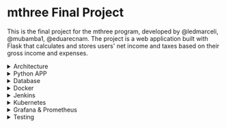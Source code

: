 # mthree Final Project

This is the final project for the mthree program, developed by @ledmarceli, @mubamba1, @eduarecnam. The project is a web application built with Flask that calculates and stores users' net income and taxes based on their gross income and expenses.

<details>
  <summary>Architecture</summary>

  ### The project's architecture is broken down into the following components
  - Python App/Database.
  - Github.
  - Jenkins.
  - Kubernetes.
  - Kubernetes Cluster
    - Grafana.
    - Live Production Python App/Database
   
   ### On the following picture, you'll see a flowchart describing the way the components communicate.
  ![Screenshot_2024-09-03_at_12 38 13-removebg-preview](https://github.com/user-attachments/assets/4d7dfa7f-e07c-4a72-8757-564a9b94b746)
</details>

<details>
  <summary>Python APP</summary>

  ### The Python App performs tax calculations based on the income and expenses. This app contains the following components
  - *Tax Calculations:* As we mentioned before, these tax calculations are made based on the user's income and expenses.
  - *Database creation/Actualization:* The app also performs database creation and actualization (through inserting the new records in it)
  - *Security Meassures:* The app also includes some security meassures such as escaping markup language and check the user's input so that, attacks like XSS are avoided.
  - *HTML & CSS:* The app's UI is composed of 2 HTML file and 1 CSS file to add some style to the HTML file.
  - *Testing:* The app also includes Front-end testing, this task was carried out with Selenium.
  ### The following picture is an illustration of the app's UI.
  <img width="430" alt="app UI" src="https://github.com/user-attachments/assets/d5fdfd56-9ea0-463e-aa48-93d3cc32f240">

</details>

<details>
  <summary>Database</summary>

  ### The DBMS used for this app is SQLite, as the app is pretty small, we didn't require much out of the database.
  - The database is one single table named *users* to store their inputs. In the following picture, you'll see a better description of this table.
  <img width="799" alt="Database's table" src="https://github.com/user-attachments/assets/67932890-c506-4f90-9c9e-10ca504c88b8">
  
</details>
<details>
  <summary>Docker</summary>
  
  ### You can see our docker file (and int's requirements) in the next two code blocks.

  - Dockerfile
  ```
    # Use an official Python runtime as a parent image
    FROM python:3.9-slim
    
    # Install SQLite3
    RUN apt-get update && apt-get install -y sqlite3
    
    # Set the working directory in the container
    WORKDIR /app
    
    # Copy the current directory contents into the container at /app
    COPY . /app
    
    # Install any needed packages specified in requirements.txt
    RUN pip install --no-cache-dir -r requirements.txt
    
    # Expose port 5000 for the Flask app
    EXPOSE 5000
    
    # Define environment variable
    ENV FLASK_APP=app.py
    
    # Run the application
    CMD ["python", "app.py"]
  ```

  - Requirements
  
  ```
    Flask==2.3.2
    MarkupSafe==2.1.3
    Werkzeug>=2.1.0
  ```
</details>

<details>
  <summary>Jenkins</summary>

  ### Our Jenkins file has 3 stages:
  1. *Build Docker Image:* On this stage we make sure we're at the right folder `python_scripts` to then create the docker image, named `my-docker-image` (see the code block)
  
  ```
    // Docker build stage
    stage('Build Docker Image') {
        steps {
            script {
                sh '''
                echo "Building Docker image..."
                pwd
                cd /
                pwd
                cd home/ubuntu/python_scripts
                pwd
                docker build -t my-docker-image .
                '''
            }
        }
    }
  ```

  2. *Docker Push Image:* On this stage, the docker image that just been created, is pushed to the Docker Hub. (see code block)
  
  ```
    // Docker push stage
    stage('Push Docker Image') {
        steps {
            script {
                sh '''
                echo "Pushing Docker image to Docker Hub..."
                docker tag my-docker-image kenneth1521412/my-docker-image
                docker push kenneth1521412/my-docker-image:latest
                '''
            }
        }
    }
  ```

3. *Kubernetes Deployment Stage:* On this stage the docker image is deployed on a Kubernetes cluster with the help of course of the configuration files `deployment.yaml` and `service.yaml` (see code block)

```
  // Kubernetes deployment stages
  stage('Starting Minikube') {
      steps {
          script {
              sh '''
              echo "Starting Minikube..."
              minikube delete || true
              minikube start
              minikube status
              
              echo "Deploying to Kubernetes..."
              cd /
              pwd
              cd home/ubuntu/minikube
              pwd
              kubectl apply -f deployment.yaml
              kubectl apply -f service.yaml
              kubectl get pods
              kubectl get services
              '''
          }
      }
  }
```

</details>

<details>
  <summary>Kubernetes</summary>

  ### The app is deployed in a Kubernetes cluster to provide CI/CD and a namespace that's going to be used by Grafana on the next step. To see the configuration file, have a look to the next two code blocks.
  - Deployment.yaml

  ```
    apiVersion: apps/v1
    kind: Deployment
    metadata:
      name: flask-app
    spec:
      replicas: 1
      selector:
        matchLabels:
          app: flask-app
      template:
        metadata:
          labels:
            app: flask-app
        spec:
          containers:
          - name: flask-container
            image: kenneth1521412/my-docker-image
            ports:
            - containerPort: 5000
  ```
  - Service.yaml

  ```
    apiVersion: v1
    kind: Service
    metadata:
      name: app-service
    spec:
      type: NodePort
      selector:
        app: flask-app
      ports:
        - protocol: TCP
          port: 80
          targetPort: 5000
          nodePort: 30236  # You can specify this port or allow Kubernetes to choose one in the 30000-32767 range
  ```
  
</details>
<details>
  <summary>Grafana & Prometheus</summary>
</details>
<details>
  <summary>Testing</summary>
</details>

